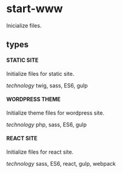 # start-www
Inicialize files.

## types

#### STATIC SITE
Initialize files for static site.

*technology*
twig, sass, ES6, gulp

#### WORDPRESS THEME
Initialize theme files for wordpress site.

*technology*
php, sass, ES6, gulp

#### REACT SITE
Initialize files for react site.

*technology*
sass, ES6, react, gulp, webpack

